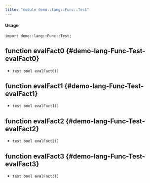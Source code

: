 ```yaml
---
title: "module demo::lang::Func::Test"
---
```


#### Usage

`import demo::lang::Func::Test;`


## function evalFact0 {#demo-lang-Func-Test-evalFact0}

* ``test bool evalFact0()``

## function evalFact1 {#demo-lang-Func-Test-evalFact1}

* ``test bool evalFact1()``

## function evalFact2 {#demo-lang-Func-Test-evalFact2}

* ``test bool evalFact2()``

## function evalFact3 {#demo-lang-Func-Test-evalFact3}

* ``test bool evalFact3()``

